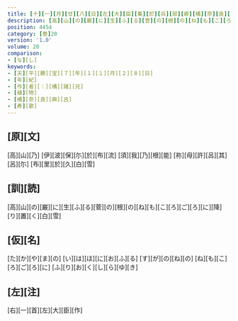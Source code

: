 ```yaml
---
title: [十][一][月][廿][八][日][左][大][臣][集][於][兵][部][卿][橘][奈][良][麻][呂][朝][臣][宅][宴][歌][一][首]
description: [高][山][の][巌][に][生][ふ][る][菅][の][根][の][ね][も][こ][ろ][ご][ろ][に][降][り][置][く][白][雪]
position: 4454
category: [巻]20
version: '1.0'
volume: 20
comparison:
- [な][し]
keywords:
- [天][平][勝][宝][７][年][１][１][月][２][８][日]
- [年][紀]
- [作][者][：][橘][諸][兄]
- [植][物]
- [橘][奈][良][麻][呂]
- [寿][歌]
---
```


## [原][文]

[高][山][乃] [伊][波][保][尓][於][布][流] [須][我][乃][根][能] [祢][母][許][呂][其][呂][尓] [布][里][於][久][白][雪]

## [訓][読]

[高][山][の][巌][に][生][ふ][る][菅][の][根][の][ね][も][こ][ろ][ご][ろ][に][降][り][置][く][白][雪]

## [仮][名]

[た][か][や][ま][の] [い][は][ほ][に][お][ふ][る] [す][が][の][ね][の] [ね][も][こ][ろ][ご][ろ][に] [ふ][り][お][く][し][ら][ゆ][き]

## [左][注]

[右][一][首][左][大][臣][作]
